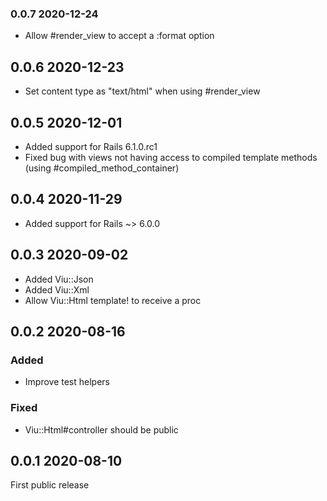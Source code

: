 ### 0.0.7 2020-12-24

- Allow #render_view to accept a :format option

## 0.0.6 2020-12-23

- Set content type as "text/html" when using #render_view

## 0.0.5 2020-12-01

- Added support for Rails 6.1.0.rc1
- Fixed bug with views not having access to compiled template methods (using #compiled_method_container)

## 0.0.4 2020-11-29

- Added support for Rails ~> 6.0.0

## 0.0.3 2020-09-02

- Added Viu::Json
- Added Viu::Xml
- Allow Viu::Html template! to receive a proc

## 0.0.2 2020-08-16

### Added

- Improve test helpers

### Fixed

- Viu::Html#controller should be public

## 0.0.1 2020-08-10

First public release
